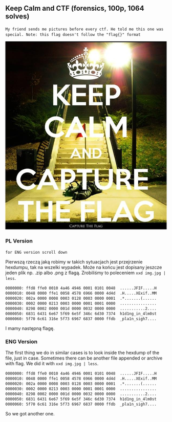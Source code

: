 ## Keep Calm and CTF (forensics, 100p, 1064 solves)
`My friend sends me pictures before every ctf. He told me this one was special.
Note: this flag doesn't follow the "flag{}" format`

![](./kc&ctf.jpg)

### PL Version
`for ENG version scroll down`

Pierwszą rzeczą jaką robimy w takich sytuacjach jest przejrzenie hexdumpu, tak na wszelki wypadek. Może na końcu jest dopisany jeszcze jeden plik np. .zip albo .png z flagą. Zrobiliśmy to poleceniem `xxd img.jpg | less`.

```
0000000: ffd8 ffe0 0010 4a46 4946 0001 0101 0048  ......JFIF.....H
0000010: 0048 0000 ffe1 0058 4578 6966 0000 4d4d  .H.....XExif..MM
0000020: 002a 0000 0008 0003 0128 0003 0000 0001  .*.......(......
0000030: 0002 0000 0213 0003 0000 0001 0001 0000  ................
0000040: 8298 0002 0000 001d 0000 0032 0000 0000  ...........2....
0000050: 6831 6431 6e67 5f69 6e5f 346c 6d30 7374  h1d1ng_in_4lm0st
0000060: 5f70 6c61 316e 5f73 6967 6837 0000 ffdb  _pla1n_sigh7....
```

I mamy następną flagę.

### ENG Version

The first thing we do in similar cases is to look inside the hexdump of the file, just in case. Sometimes there can be another file appended or
archive with flag. We did it with  `xxd img.jpg | less`.

```
0000000: ffd8 ffe0 0010 4a46 4946 0001 0101 0048  ......JFIF.....H
0000010: 0048 0000 ffe1 0058 4578 6966 0000 4d4d  .H.....XExif..MM
0000020: 002a 0000 0008 0003 0128 0003 0000 0001  .*.......(......
0000030: 0002 0000 0213 0003 0000 0001 0001 0000  ................
0000040: 8298 0002 0000 001d 0000 0032 0000 0000  ...........2....
0000050: 6831 6431 6e67 5f69 6e5f 346c 6d30 7374  h1d1ng_in_4lm0st
0000060: 5f70 6c61 316e 5f73 6967 6837 0000 ffdb  _pla1n_sigh7....
```
So we got another one.
